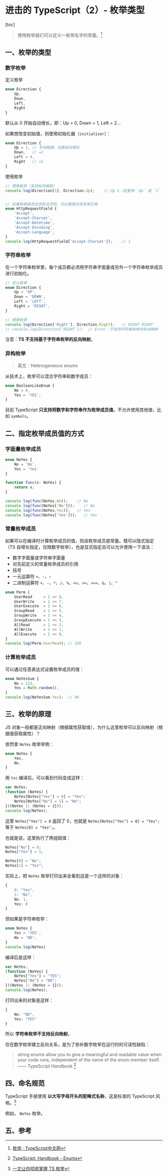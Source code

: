 # 进击的 TypeScript（2）- 枚举类型

[toc]

> 使用枚举我们可以定义一些带名字的常量。[^1]

## 一、枚举的类型

### 数字枚举

定义枚举

```ts
enum Direction {
    Up,
    Down,
    Left,
    Right
}
```

默认从 0 开始自动增长，即：Up = 0, Down = 1, Left = 2...

如果想改变初始值，则使用初始化器（`initializer`）：

```ts
enum Direction {
    Up = 1, // 手动赋值，后面自动增长
    Down,   // =2
    Left = 4,
    Right   // =5
}
```

使用枚举

```ts
// 使用枚举（支持反向映射）
console.log(Direction[1], Direction.Up);    // Up 1（这里用 `Up` 或 `1` 都能找到对应的枚举值）


// 如果枚举成员包含非法字符，可以使用方括号来引用
enum HttpRequestField {
    'Accept',
    'Accept-Charset',
    'Accept-Datetime',
    'Accept-Encoding',
    'Accept-Language',
}
console.log(HttpRequestField['Accept-Charset']);    // 1
```

### 字符串枚举

在一个字符串枚举里，每个成员都必须用字符串字面量或另外一个字符串枚举成员进行初始化。

```ts
// 定义枚举
enum Direction {
    Up = 'UP',
    Down = 'DOWN',
    Left = 'LEFT',
    Right = 'RIGHT',
}

// 使用枚举
console.log(Direction['Right'], Direction.Right);   // RIGHT RIGHT
// console.log(Direction['RIGHT']);  // Error：不支持字符串枚举的反向映射
```

注意：**TS 不支持基于字符串枚举的反向映射**。

### 异构枚举

> 英文：Heterogeneous enums

从技术上，枚举可以混合字符串和数字成员：

```ts
enum BooleanLikeEnum {
    No = 0,
    Yes = 'YES',
}
```

目前 TypeScript **只支持将数字和字符串作为枚举成员值**。不允许使用其他值，比如 `symbols`。


## 二、指定枚举成员值的方式

### 字面量枚举成员

```ts
enum NoYes {
    No = 'No',
    Yes = 'Yes'
}

function func(x: NoYes) {
    return x;
}

console.log(func(NoYes.No));    // No
console.log(func(NoYes['No']));    // No
console.log(func(NoYes.Yes));   // Yes
console.log(func(NoYes['Yes']));   // Yes
```

### 常量枚举成员

如果可以在编译时计算枚举成员的值，则该枚举成员是常量。既可以隐式指定（TS 自增长指定，仅限数字枚举），也是显式指定且可以允许使用一下语法：

- 数字字面量或字符串字面量
- 对先前定义的常量枚举成员的引用
- 括号
- 一元运算符 `+`、`-`、`~`
- 二进制运算符 `+`、`-`、`*`、`/`、`%`、`<<`、`>>`、`>>>`、`&`、`|`、`^`

```ts
enum Perm {
    UserRead     = 1 << 8,
    UserWrite    = 1 << 7,
    UserExecute  = 1 << 6,
    GroupRead    = 1 << 5,
    GroupWrite   = 1 << 4,
    GroupExecute = 1 << 3,
    AllRead      = 1 << 2,
    AllWrite     = 1 << 1,
    AllExecute   = 1 << 0,
}
console.log(Perm.UserRead); // 256
```

### 计算枚举成员

可以通过任意表达式设置枚举成员的值：

```ts
enum NoYesSum {
    No = 123,
    Yes = Math.random(),
}
console.log(NoYesSum.Yes);  // OK
```

## 三、枚举的原理

JS 对象一般都是正向映射（根据属性获取值），为什么这里枚举可以反向映射（根据值获取属性）？

依然拿 `NoYes` 枚举举例：

```ts
enum NoYes {
    Yes,
    No,
}
```

用 `tsc` 编译后，可以看到代码变成这样：

```js
var NoYes;
(function (NoYes) {
    NoYes[NoYes["Yes"] = 0] = "Yes";
    NoYes[NoYes["No"] = 1] = "No";
})(NoYes || (NoYes = {}));
console.log(NoYes);
```

这里 `NoYes["Yes"] = 0` 返回了 0，也就是 `NoYes[NoYes["Yes"] = 0] = "Yes";` 等于 `NoYes[0] = "Yes";`。

也就是说，这里执行了两组赋值：

```ts
NoYes["No"] = 0;
NoYes["Yes"] = 1;

NoYes[0] = "No";
NoYes[1] = "Yes";
```

实际上，把 `NoYes` 枚举打印出来会看到这是一个这样的对象：

```ts
{
    0: "Yes",
    1: "No",
    No: 1,
    Yes: 0
}
```

但如果是字符串枚举：

```ts
enum NoYes {
    Yes = 'YES',
    No = 'NO',
}
console.log(NoYes)
```

编译后是这样：

```js
var NoYes;
(function (NoYes) {
    NoYes["Yes"] = "YES";
    NoYes["No"] = "NO";
})(NoYes || (NoYes = {}));
console.log(NoYes);
```

打印出来的对象是这样：

```ts
{
    No: "NO",
    Yes: "YES"
}
```

所以 **字符串枚举不支持反向映射**。

仅在数字枚举建立反向关系，是为了弥补数字枚举在运行时的可读性缺陷：

> string enums allow you to give a meaningful and readable value when your code runs, independent of the name of the enum member itself. —— TypeScript Handbook [^2]

## 四、命名规范

TypeScript 手册使用 **以大写字母开头的驼峰式名称**，这是标准的 TypeScript 风格。[^3]

例如， `NoYes` 枚举。

## 五、参考

[^1]: [枚举 · TypeScript中文网](https://www.tslang.cn/docs/handbook/enums.html)
[^2]: [TypeScript: Handbook \- Enums](https://www.typescriptlang.org/docs/handbook/enums.html#string-enums)
[^3]: [一文让你彻底掌握 TS 枚举](https://segmentfault.com/a/1190000022240120)